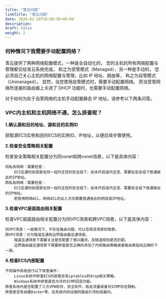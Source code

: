 ```yaml
---
title: "常见问题"
linkTitle: "常见问题"
date: 2020-02-28T10:08:56+09:00
description:
draft: false
weight: 2
---
```




### 何种情况下我需要手动配置网络？

青云提供了两种网络配置模式，一种是全自动化的， 您的主机的所有网络配置与管理都交给青云系统完成， 称之为受管模式（Managed），另一种是手动的， 您必须自己关心主机的网络配置与管理，比如 IP 地址、路由等， 称之为自管模式（Unmanaged）。 显然，当您使用自管模式时，需要手动配置网络。 而当受管网络所连接的路由器上关闭了 DHCP 功能时，也需要手动配置网络。

对于如何为处于自管网络的主机手动配置静态 IP 地址，请参考以下两条问答。



### VPC内主机和主机网络不通，怎么排查呢？


**1.确认源和目的地址、源和目的实例ID**

获取源ECS实例和目的ECS的实例ID、IP地址，以便后续步骤使用。


**2.检查安全策略相关配置**

检查安全策略相关配置分为同vxnet和跨vxnet场景，以下是具体内容：

    同私有网络：需要检查：
        ECS互通的前提是在同一组内互信的安全组下，如未开启组内互信，需要在安全组下放通彼此的IP地址。
    跨私有网络：需要检查：
        ECS互通的前提是在同一组内互信的安全组下，如未开启组内互信，需要安全组下放通彼此的IP地址。
        若使用网络ACL，网络ACL的出入方向需要放通彼此的网段或IP地址。
    

**3.检查VPC层面路由相关配置**

检查VPC层面路由相关配置分为同VPC场景和跨VPC场景，以下是具体内容：

    同VPC场景：一般情况下，不存在路由问题，可以忽视该场景的隐患。
    跨VPC场景：分为隧道互通和边界路由器互通场景。
        隧道互通场景下需要关注是否配置了感兴趣流，及隧道规则是否匹配。
        边界路由器互通场景下需要排查是否正确的添加了内网路由策略或者路由表指向正确的下一跳。

**4.检查ECS内部配置**

    不同操作系统进行以下排查操作：
        Linux系统中排查ECS内部是否有iptables的drop相关策略。
        Windows系统中排查是否允许的ICMP回显功能。
    排查系统内是否配置了三方VPN软件、安全软件，吸走流量或者对ICMP存在限制。
    排查是否有自建Docker等，在系统内将远端的路由引流到容器内。
